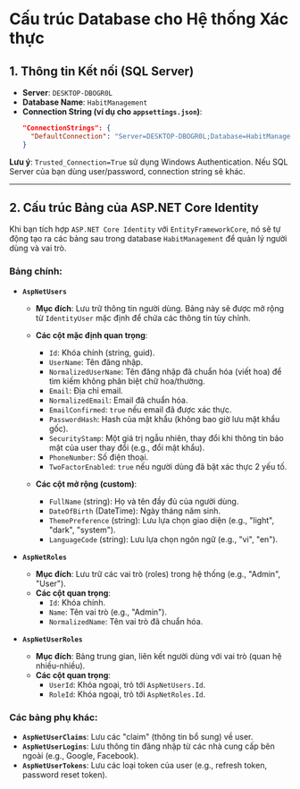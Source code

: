 # Cấu trúc Database cho Hệ thống Xác thực

## 1. Thông tin Kết nối (SQL Server)

- **Server**: `DESKTOP-DBOGR0L`
- **Database Name**: `HabitManagement`
- **Connection String (ví dụ cho `appsettings.json`)**:
  ```json
  "ConnectionStrings": {
    "DefaultConnection": "Server=DESKTOP-DBOGR0L;Database=HabitManagement;Trusted_Connection=True;MultipleActiveResultSets=true;TrustServerCertificate=True"
  }
  ```

**Lưu ý**: `Trusted_Connection=True` sử dụng Windows Authentication. Nếu SQL Server của bạn dùng user/password, connection string sẽ khác.

---

## 2. Cấu trúc Bảng của ASP.NET Core Identity

Khi bạn tích hợp `ASP.NET Core Identity` với `EntityFrameworkCore`, nó sẽ tự động tạo ra các bảng sau trong database `HabitManagement` để quản lý người dùng và vai trò.

### Bảng chính:

-   **`AspNetUsers`**
    -   **Mục đích**: Lưu trữ thông tin người dùng. Bảng này sẽ được mở rộng từ `IdentityUser` mặc định để chứa các thông tin tùy chỉnh.
    -   **Các cột mặc định quan trọng**: 
        -   `Id`: Khóa chính (string, guid).
        -   `UserName`: Tên đăng nhập.
        -   `NormalizedUserName`: Tên đăng nhập đã chuẩn hóa (viết hoa) để tìm kiếm không phân biệt chữ hoa/thường.
        -   `Email`: Địa chỉ email.
        -   `NormalizedEmail`: Email đã chuẩn hóa.
        -   `EmailConfirmed`: `true` nếu email đã được xác thực.
        -   `PasswordHash`: Hash của mật khẩu (không bao giờ lưu mật khẩu gốc).
        -   `SecurityStamp`: Một giá trị ngẫu nhiên, thay đổi khi thông tin bảo mật của user thay đổi (e.g., đổi mật khẩu).
        -   `PhoneNumber`: Số điện thoại.
        -   `TwoFactorEnabled`: `true` nếu người dùng đã bật xác thực 2 yếu tố.

    -   **Các cột mở rộng (custom)**:
        -   `FullName` (string): Họ và tên đầy đủ của người dùng.
        -   `DateOfBirth` (DateTime): Ngày tháng năm sinh.
        -   `ThemePreference` (string): Lưu lựa chọn giao diện (e.g., "light", "dark", "system").
        -   `LanguageCode` (string): Lưu lựa chọn ngôn ngữ (e.g., "vi", "en").

-   **`AspNetRoles`**
    -   **Mục đích**: Lưu trữ các vai trò (roles) trong hệ thống (e.g., "Admin", "User").
    -   **Các cột quan trọng**:
        -   `Id`: Khóa chính.
        -   `Name`: Tên vai trò (e.g., "Admin").
        -   `NormalizedName`: Tên vai trò đã chuẩn hóa.

-   **`AspNetUserRoles`**
    -   **Mục đích**: Bảng trung gian, liên kết người dùng với vai trò (quan hệ nhiều-nhiều).
    -   **Các cột quan trọng**:
        -   `UserId`: Khóa ngoại, trỏ tới `AspNetUsers.Id`.
        -   `RoleId`: Khóa ngoại, trỏ tới `AspNetRoles.Id`.

### Các bảng phụ khác:

-   **`AspNetUserClaims`**: Lưu các "claim" (thông tin bổ sung) về user.
-   **`AspNetUserLogins`**: Lưu thông tin đăng nhập từ các nhà cung cấp bên ngoài (e.g., Google, Facebook).
-   **`AspNetUserTokens`**: Lưu các loại token của user (e.g., refresh token, password reset token).
